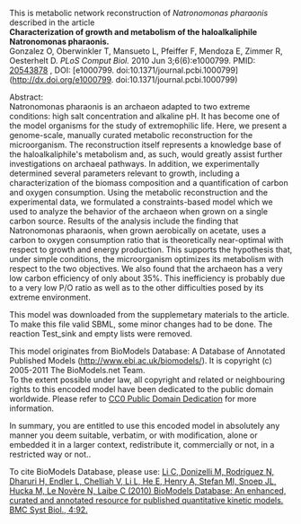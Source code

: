

This is metabolic network reconstruction of _Natronomonas pharaonis_ described
in the article  
**Characterization of growth and metabolism of the haloalkaliphile Natronomonas pharaonis.**   
Gonzalez O, Oberwinkler T, Mansueto L, Pfeiffer F, Mendoza E, Zimmer R,
Oesterhelt D. _PLoS Comput Biol._ 2010 Jun 3;6(6):e1000799. PMID:
[20543878](http://www.ncbi.nlm.nih.gov/pubmed/20543878) , DOI: [e1000799.
doi:10.1371/journal.pcbi.1000799](http://dx.doi.org/e1000799.
doi:10.1371/journal.pcbi.1000799)

Abstract:  
Natronomonas pharaonis is an archaeon adapted to two extreme conditions: high
salt concentration and alkaline pH. It has become one of the model organisms
for the study of extremophilic life. Here, we present a genome-scale, manually
curated metabolic reconstruction for the microorganism. The reconstruction
itself represents a knowledge base of the haloalkaliphile's metabolism and, as
such, would greatly assist further investigations on archaeal pathways. In
addition, we experimentally determined several parameters relevant to growth,
including a characterization of the biomass composition and a quantification
of carbon and oxygen consumption. Using the metabolic reconstruction and the
experimental data, we formulated a constraints-based model which we used to
analyze the behavior of the archaeon when grown on a single carbon source.
Results of the analysis include the finding that Natronomonas pharaonis, when
grown aerobically on acetate, uses a carbon to oxygen consumption ratio that
is theoretically near-optimal with respect to growth and energy production.
This supports the hypothesis that, under simple conditions, the microorganism
optimizes its metabolism with respect to the two objectives. We also found
that the archaeon has a very low carbon efficiency of only about 35%. This
inefficiency is probably due to a very low P/O ratio as well as to the other
difficulties posed by its extreme environment.

This model was downloaded from the supplemetary materials to the article. To
make this file valid SBML, some minor changes had to be done. The reaction
Test_sink and empty lists were removed.

This model originates from BioModels Database: A Database of Annotated
Published Models (http://www.ebi.ac.uk/biomodels/). It is copyright (c)
2005-2011 The BioModels.net Team.  
To the extent possible under law, all copyright and related or neighbouring
rights to this encoded model have been dedicated to the public domain
worldwide. Please refer to [CC0 Public Domain
Dedication](http://creativecommons.org/publicdomain/zero/1.0/) for more
information.

In summary, you are entitled to use this encoded model in absolutely any
manner you deem suitable, verbatim, or with modification, alone or embedded it
in a larger context, redistribute it, commercially or not, in a restricted way
or not..  
  
To cite BioModels Database, please use: [Li C, Donizelli M, Rodriguez N,
Dharuri H, Endler L, Chelliah V, Li L, He E, Henry A, Stefan MI, Snoep JL,
Hucka M, Le Novère N, Laibe C (2010) BioModels Database: An enhanced, curated
and annotated resource for published quantitative kinetic models. BMC Syst
Biol., 4:92.](http://www.ncbi.nlm.nih.gov/pubmed/20587024)

